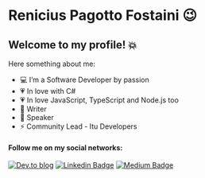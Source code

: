 # Renicius Pagotto Fostaini :wink:

## Welcome to my profile! :collision:

Here something about me:

- :computer: I’m a Software Developer by passion
- :heartpulse: In love with C#
- :heartpulse: In love JavaScript, TypeScript and Node.js too
- :memo: Writer
- :microphone: Speaker
- :zap: Community Lead - Itu Developers

#### Follow me on my social networks:
[![Dev.to blog](https://img.shields.io/badge/dev.to-0A0A0A?style=for-the-badge&logo=dev.to&logoColor=white&link=https://dev.to/reniciuspagotto)](https://dev.to/reniciuspagotto)
[![Linkedin Badge](https://img.shields.io/badge/-LinkedIn-blue?style=flat-square&logo=Linkedin&logoColor=white&link=https://www.linkedin.com/in/renicius-pagotto)](https://www.linkedin.com/in/renicius-pagotto/)
[![Medium Badge](https://img.shields.io/badge/-Medium-000000?style=flat-square&labelColor=000000&logo=medium&logoColor=white&link=https://medium.com/@renicius.pagotto)](https://medium.com/@renicius.pagotto)
